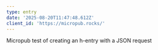 ```yaml
---
type: entry
date: '2025-08-20T11:47:48.612Z'
client_id: 'https://micropub.rocks/'
---
```

Micropub test of creating an h-entry with a JSON request
